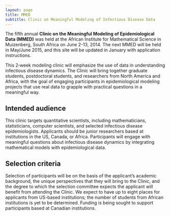 ```yaml
---
layout: page
title: MMED
subtitle: Clinic on Meaningful Modeling of Infectious Disease Data
---
```


The fifth annual **Clinic on the Meaningful Modeling of Epidemiological Data (MMED)** was held at the African Institute for Mathematical Science in Muizenberg, South Africa on June 2-13, 2014. The next MMED will be held in May/June 2015, and this site will be updated in January with application instructions.

This 2­‐week modeling clinic will emphasize the use of data in understanding infectious disease dynamics. The Clinic will bring together graduate students, postdoctoral students, and researchers from North America and Africa, with the goal of engaging participants in epidemiological modeling projects that use real data to grapple with practical questions in a meaningful way.

## Intended audience

This clinic targets quantitative scientists, including mathematicians, statisticians, computer scientists, and selected infectious disease epidemiologists. Applicants should be junior researchers based at institutions in the US, Canada, or Africa. Participants will engage with meaningful questions about infectious disease dynamics by integrating mathematical models with epidemiological data.

## Selection criteria

Selection of participants will be on the basis of the applicant’s academic background, the unique perspectives that they will bring to the Clinic, and the degree to which the selection committee expects the applicant will benefit from attending the Clinic. We expect to have up to eight places for applicants from US-based institutions; the number of students from African institutions is yet to be determined. Funding is being sought to support participants based at Canadian institutions.
